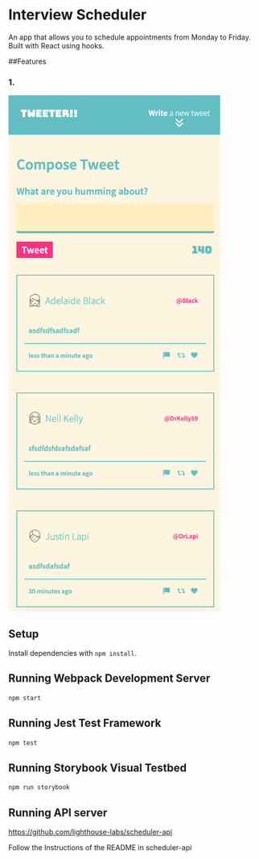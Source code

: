 # Interview Scheduler

An app that allows you to schedule appointments from Monday to Friday. Built with React using hooks.

##Features

### 1.

!["The Mobile View"](https://github.com/mrfinesse47/Tweeter/blob/main/docs/1.png?raw=true)

## Setup

Install dependencies with `npm install`.

## Running Webpack Development Server

```sh
npm start
```

## Running Jest Test Framework

```sh
npm test
```

## Running Storybook Visual Testbed

```sh
npm run storybook
```

## Running API server

https://github.com/lighthouse-labs/scheduler-api

Follow the Instructions of the README in scheduler-api
